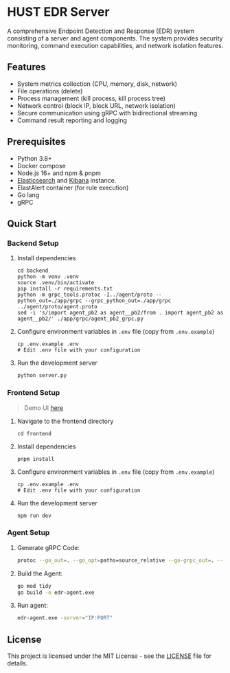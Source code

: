 # HUST EDR Server

A comprehensive Endpoint Detection and Response (EDR) system consisting of a server and agent components. The system provides security monitoring, command execution capabilities, and network isolation features.

## Features

- System metrics collection (CPU, memory, disk, network)
- File operations (delete)
- Process management (kill process, kill process tree)
- Network control (block IP, block URL, network isolation)
- Secure communication using gRPC with bidirectional streaming
- Command result reporting and logging

## Prerequisites

- Python 3.8+
- Docker compose
- Node.js 16+ and npm & pnpm
- [Elasticsearch](https://www.elastic.co/docs/deploy-manage/deploy/self-managed/installing-elasticsearch) and [Kibana](https://www.elastic.co/docs/deploy-manage/deploy/self-managed/install-kibana) instance.
- ElastAlert container (for rule execution)
- Go lang
- gRPC

## Quick Start

### Backend Setup

1. Install dependencies
   ```
   cd backend
   python -m venv .venv
   source .venv/bin/activate
   pip install -r requirements.txt
   python -m grpc_tools.protoc -I../agent/proto --python_out=./app/grpc --grpc_python_out=./app/grpc ../agent/proto/agent.proto
   sed -i 's/import agent_pb2 as agent__pb2/from . import agent_pb2 as agent__pb2/' ./app/grpc/agent_pb2_grpc.py
   ```

2. Configure environment variables in `.env` file (copy from `.env.example`)
   ```
   cp .env.example .env
   # Edit .env file with your configuration
   ```

3. Run the development server
   ```
   python server.py
   ``` 

### Frontend Setup

> Demo UI [here](./frontend/README.md)

1. Navigate to the frontend directory
   ```
   cd frontend
   ```

2. Install dependencies
   ```
   pnpm install
   ```

3. Configure environment variables in `.env` file (copy from `.env.example`)
   ```
   cp .env.example .env
   # Edit .env file with your configuration
   ```

4. Run the development server
   ```
   npm run dev
   ``` 

### Agent Setup

1. Generate gRPC Code:
   ```bash
   protoc --go_out=. --go_opt=paths=source_relative --go-grpc_out=. --go-grpc_opt=paths=source_relative proto/agent.proto
   ```

2. Build the Agent:
   ```bash
   go mod tidy
   go build -o edr-agent.exe
   ```

3. Run agent:
   ```bash
   edr-agent.exe -server="IP:PORT"
   ```

## License

This project is licensed under the MIT License - see the [LICENSE](./LICENSE) file for details. 

